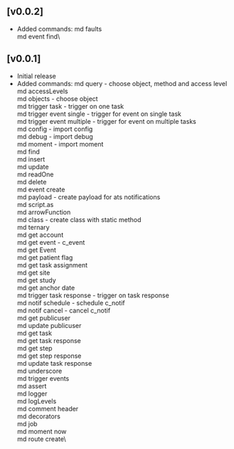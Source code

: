 ## [v0.0.2]

- Added commands: 
    md faults\
    md event find\

## [v0.0.1]

- Initial release
- Added commands: 
    md query - choose object, method and access level\
    md accessLevels\
    md objects - choose object\
    md trigger task - trigger on one task\
    md trigger event single - trigger for event on single task\
    md trigger event multiple - trigger for event on multiple tasks\
    md config - import config\
    md debug - import debug\
    md moment - import moment\
    md find\
    md insert\
    md update\
    md readOne\
    md delete\
    md event create\
    md payload - create payload for ats notifications\
    md script.as\
    md arrowFunction\
    md class - create class with static method\
    md ternary\
    md get account\
    md get event - c_event\
    md get Event\
    md get patient flag\
    md get task assignment\
    md get site\
    md get study\
    md get anchor date\
    md trigger task response - trigger on task response\
    md notif schedule - schedule c_notif\
    md notif cancel - cancel c_notif\
    md get publicuser\
    md update publicuser\
    md get task\
    md get task response\
    md get step\
    md get step response\
    md update task response\
    md underscore\
    md trigger events\
    md assert\
    md logger\
    md logLevels\
    md comment header\
    md decorators\
    md job\
    md moment now\
    md route create\